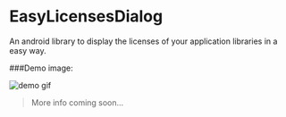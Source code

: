 # EasyLicensesDialog

An android library to display the licenses of your application libraries in a easy way.

###Demo image:

![demo gif](https://raw.githubusercontent.com/marcoscgdev/EasyLicensesDialog/master/sample/device-2016-06-21-005826.gif)

>More info coming soon...
